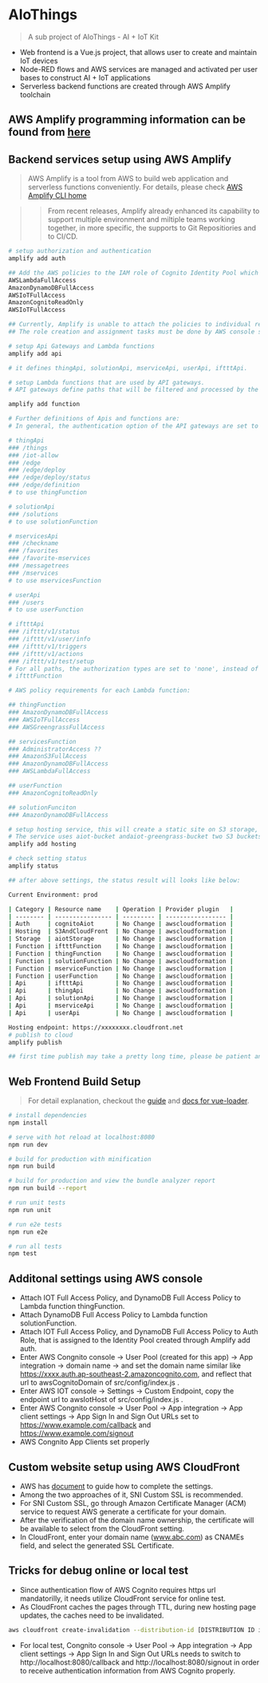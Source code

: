 # AIoThings

> A sub project of AIoThings - AI + IoT Kit 
* Web frontend is a Vue.js project, that allows user to create and maintain IoT devices
* Node-RED flows and AWS services are managed and activated per user bases to construct AI + IoT applications
* Serverless backend functions are created through AWS Amplify toolchain

## AWS Amplify programming information can be found from [here](https://aws-amplify.github.io/docs/js/start)

## Backend services setup using AWS Amplify 

> AWS Amplify is a tool from AWS to build web application and serverless functions conveniently.
> For details, please check [AWS Amplify CLI home](https://github.com/aws-amplify/amplify-cli)

>> From recent releases, Amplify already enhanced its capability to support multiple environment and miltiple teams working together, in more specific, the supports to Git Repositiories and to CI/CD.
 
``` bash
# setup authorization and authentication
amplify add auth

## Add the AWS policies to the IAM role of Cognito Identity Pool which is used by the User Pool created:
AWSLambdaFullAccess
AmazonDynamoDBFullAccess
AWSIoTFullAccess
AmazonCognitoReadOnly
AWSIoTFullAccess

## Currently, Amplify is unable to attach the policies to individual resources through CLI, and a convinient trick can be to define a common AWS Role with attached pollicies sufficient enough to use the resources. 
## The role creation and assignment tasks must be done by AWS console separately. And the side-effect of the works, actions of removing a resource may be failed, if the role is used by other resources as well.

# setup Api Gateways and Lambda functions
amplify add api

# it defines thingApi, solutionApi, mserviceApi, userApi, iftttApi.

# setup Lambda functions that are used by API gateways. 
# API gateways define paths that will be filtered and processed by the corresponding Lambda functions.

amplify add function

# Further definitions of Apis and functions are:
# In general, the authentication option of the API gateways are set to AWS_IAM, unless otherwise sepecified.

# thingApi
### /things
### /iot-allow 
### /edge 
### /edge/deploy 
### /edge/deploy/status 
### /edge/definition 
# to use thingFunction

# solutionApi
### /solutions
# to use solutionFunction

# mservicesApi
### /checkname 
### /favorites 
### /favorite-mservices 
### /messagetrees 
### /mservices 
# to use mservicesFunction 

# userApi
### /users 
# to use userFunction

# iftttApi
### /ifttt/v1/status 
### /ifttt/v1/user/info 
### /ifttt/v1/triggers 
### /ifttt/v1/actions 
### /ifttt/v1/test/setup
# For all paths, the authorization types are set to 'none', instead of AWS_IAM
# iftttFunction

# AWS policy requirements for each Lambda function:

## thingFunction
### AmazonDynamoDBFullAccess
### AWSIoTFullAccess
### AWSGreengrassFullAccess

## servicesFunction
### AdministratorAccess ??
### AmazonS3FullAccess
### AmazonDynamoDBFullAccess
### AWSLambdaFullAccess

## userFunction
### AmazonCognitoReadOnly

## solutionFunciton
### AmazonDynamoDBFullAccess

# setup hosting service, this will create a static site on S3 storage, and a CloudFront HTTPS secured url too
# The service uses aiot-bucket andaiot-greengrass-bucket two S3 buckets.
amplify add hosting

# check setting status
amplify status

## after above settings, the status result will looks like below:

Current Environment: prod

| Category | Resource name    | Operation | Provider plugin   |
| -------- | ---------------- | --------- | ----------------- |
| Auth     | cognitoAiot      | No Change | awscloudformation |
| Hosting  | S3AndCloudFront  | No Change | awscloudformation |
| Storage  | aiotStorage      | No Change | awscloudformation |
| Function | iftttFunction    | No Change | awscloudformation |
| Function | thingFunction    | No Change | awscloudformation |
| Function | solutionFunction | No Change | awscloudformation |
| Function | mserviceFunction | No Change | awscloudformation |
| Function | userFunction     | No Change | awscloudformation |
| Api      | iftttApi         | No Change | awscloudformation |
| Api      | thingApi         | No Change | awscloudformation |
| Api      | solutionApi      | No Change | awscloudformation |
| Api      | mserviceApi      | No Change | awscloudformation |
| Api      | userApi          | No Change | awscloudformation |

Hosting endpoint: https://xxxxxxxx.cloudfront.net
# publish to cloud
amplify publish

## first time publish may take a pretty long time, please be patient and wait for its completion.
```

## Web Frontend Build Setup

> For detail explanation, checkout the [guide](http://vuejs-templates.github.io/webpack/) and [docs for vue-loader](http://vuejs.github.io/vue-loader).

``` bash
# install dependencies
npm install

# serve with hot reload at localhost:8080
npm run dev

# build for production with minification
npm run build

# build for production and view the bundle analyzer report
npm run build --report

# run unit tests
npm run unit

# run e2e tests
npm run e2e

# run all tests
npm test
```

## Additonal settings using AWS console

* Attach IOT Full Access Policy, and DynamoDB Full Access Policy to Lambda function thingFunction.
* Attach DynamoDB Full Access Policy to Lambda function solutionFunction.
* Attach IOT Full Access Policy, and DynamoDB Full Access Policy to Auth Role, that is assigned to the Identity Pool created through Amplify add auth. 
* Enter AWS Congnito console -> User Pool (created for this app) -> App integration -> domain name -> and set the domain name similar like 
https://xxxx.auth.ap-southeast-2.amazoncognito.com, and reflect that url to awsCognitoDomain of src/config/index.js .
* Enter AWS IOT console -> Settings -> Custom Endpoint, copy the endpoint url to awsIotHost of src/config/index.js .
* Enter AWS Congnito console -> User Pool -> App integration -> App client settings -> App Sign In and Sign Out URLs set to https://www.example.com/callback and https://www.example.com/signout
* AWS Congnito App Clients set properly

## Custom website setup using AWS CloudFront

* AWS has [document](https://aws.amazon.com/cloudfront/custom-ssl-domains/) to guide how to complete the settings. 
* Among the two approaches of it, SNI Custom SSL is recommended.
* For SNI Custom SSL, go through Amazon Certificate Manager (ACM) service to request AWS generate a certificate for your domain.
* After the verification of the domain name ownership, the certificate will be available to select from the CloudFront setting.
* In CloudFront, enter your domain name (www.abc.com) as CNAMEs field, and select the generated SSL Certificate.

## Tricks for debug online or local test

* Since authentication flow of AWS Cognito requires https url mandatorilly, it needs utilize CloudFront service for online test.
* As CloudFront caches the pages through TTL, during new hosting page updates, the caches need to be invalidated.
``` bash
aws cloudfront create-invalidation --distribution-id [DISTRIBUTION ID in CloudFront] --paths "/*"
```

* For local test, Congnito console -> User Pool -> App integration -> App client settings -> App Sign In and Sign Out URLs needs to switch to http://localhost:8080/callback and http://localhost:8080/signout in order to receive authentication information from AWS Cognito properly.

